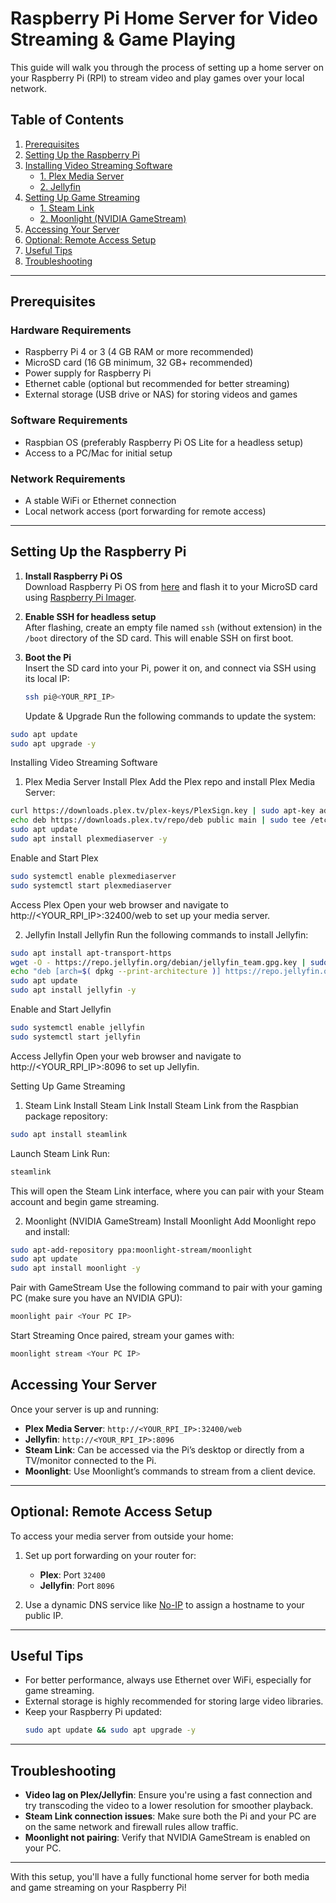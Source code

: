 # Raspberry Pi Home Server for Video Streaming & Game Playing

This guide will walk you through the process of setting up a home server on your Raspberry Pi (RPI) to stream video and play games over your local network.

## Table of Contents

1. [Prerequisites](#prerequisites)
2. [Setting Up the Raspberry Pi](#setting-up-the-raspberry-pi)
3. [Installing Video Streaming Software](#installing-video-streaming-software)
    - [1. Plex Media Server](#1-plex-media-server)
    - [2. Jellyfin](#2-jellyfin)
4. [Setting Up Game Streaming](#setting-up-game-streaming)
    - [1. Steam Link](#1-steam-link)
    - [2. Moonlight (NVIDIA GameStream)](#2-moonlight-nvidia-gamestream)
5. [Accessing Your Server](#accessing-your-server)
6. [Optional: Remote Access Setup](#optional-remote-access-setup)
7. [Useful Tips](#useful-tips)
8. [Troubleshooting](#troubleshooting)

---

## Prerequisites

### Hardware Requirements
- Raspberry Pi 4 or 3 (4 GB RAM or more recommended)
- MicroSD card (16 GB minimum, 32 GB+ recommended)
- Power supply for Raspberry Pi
- Ethernet cable (optional but recommended for better streaming)
- External storage (USB drive or NAS) for storing videos and games

### Software Requirements
- Raspbian OS (preferably Raspberry Pi OS Lite for a headless setup)
- Access to a PC/Mac for initial setup

### Network Requirements
- A stable WiFi or Ethernet connection
- Local network access (port forwarding for remote access)

---

## Setting Up the Raspberry Pi

1. **Install Raspberry Pi OS**  
   Download Raspberry Pi OS from [here](https://www.raspberrypi.org/software/operating-systems/) and flash it to your MicroSD card using [Raspberry Pi Imager](https://www.raspberrypi.org/software/).

2. **Enable SSH for headless setup**  
   After flashing, create an empty file named `ssh` (without extension) in the `/boot` directory of the SD card. This will enable SSH on first boot.

3. **Boot the Pi**  
   Insert the SD card into your Pi, power it on, and connect via SSH using its local IP:
   ```bash
   ssh pi@<YOUR_RPI_IP>
   ```
   Update & Upgrade
Run the following commands to update the system:
```bash
sudo apt update
sudo apt upgrade -y
```
Installing Video Streaming Software
1. Plex Media Server
Install Plex
Add the Plex repo and install Plex Media Server:

```bash
curl https://downloads.plex.tv/plex-keys/PlexSign.key | sudo apt-key add -
echo deb https://downloads.plex.tv/repo/deb public main | sudo tee /etc/apt/sources.list.d/plexmediaserver.list
sudo apt update
sudo apt install plexmediaserver -y
```
Enable and Start Plex

```bash
sudo systemctl enable plexmediaserver
sudo systemctl start plexmediaserver
```
Access Plex
Open your web browser and navigate to http://<YOUR_RPI_IP>:32400/web to set up your media server.

2. Jellyfin
Install Jellyfin
Run the following commands to install Jellyfin:

```bash
sudo apt install apt-transport-https
wget -O - https://repo.jellyfin.org/debian/jellyfin_team.gpg.key | sudo apt-key add -
echo "deb [arch=$( dpkg --print-architecture )] https://repo.jellyfin.org/debian buster main" | sudo tee /etc/apt/sources.list.d/jellyfin.list
sudo apt update
sudo apt install jellyfin -y
```
Enable and Start Jellyfin

```bash
sudo systemctl enable jellyfin
sudo systemctl start jellyfin
```
Access Jellyfin
Open your web browser and navigate to http://<YOUR_RPI_IP>:8096 to set up Jellyfin.

Setting Up Game Streaming
1. Steam Link
Install Steam Link
Install Steam Link from the Raspbian package repository:

```bash
sudo apt install steamlink
```
Launch Steam Link
Run:

```bash
steamlink
```
This will open the Steam Link interface, where you can pair with your Steam account and begin game streaming.

2. Moonlight (NVIDIA GameStream)
Install Moonlight
Add Moonlight repo and install:

```bash
sudo apt-add-repository ppa:moonlight-stream/moonlight
sudo apt update
sudo apt install moonlight -y
```
Pair with GameStream
Use the following command to pair with your gaming PC (make sure you have an NVIDIA GPU):

```bash
moonlight pair <Your PC IP>
```
Start Streaming
Once paired, stream your games with:

```bash
moonlight stream <Your PC IP>
```
## Accessing Your Server

Once your server is up and running:

- **Plex Media Server**: `http://<YOUR_RPI_IP>:32400/web`
- **Jellyfin**: `http://<YOUR_RPI_IP>:8096`
- **Steam Link**: Can be accessed via the Pi’s desktop or directly from a TV/monitor connected to the Pi.
- **Moonlight**: Use Moonlight’s commands to stream from a client device.

---

## Optional: Remote Access Setup

To access your media server from outside your home:

1. Set up port forwarding on your router for:
   - **Plex**: Port `32400`
   - **Jellyfin**: Port `8096`
   
2. Use a dynamic DNS service like [No-IP](https://www.noip.com/) to assign a hostname to your public IP.

---

## Useful Tips

- For better performance, always use Ethernet over WiFi, especially for game streaming.
- External storage is highly recommended for storing large video libraries.
- Keep your Raspberry Pi updated:
  ```bash
  sudo apt update && sudo apt upgrade -y
  ```
---

## Troubleshooting

- **Video lag on Plex/Jellyfin**: Ensure you're using a fast connection and try transcoding the video to a lower resolution for smoother playback.
- **Steam Link connection issues**: Make sure both the Pi and your PC are on the same network and firewall rules allow traffic.
- **Moonlight not pairing**: Verify that NVIDIA GameStream is enabled on your PC.

---

With this setup, you'll have a fully functional home server for both media and game streaming on your Raspberry Pi!
